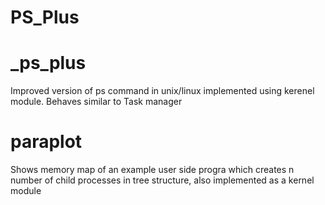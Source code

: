 # PS_Plus

# _ps_plus
Improved version of ps command in unix/linux implemented using kerenel module. Behaves similar to Task manager 

# paraplot
Shows memory map of an example user side progra which creates n number of child processes in tree structure, also implemented as a kernel module

